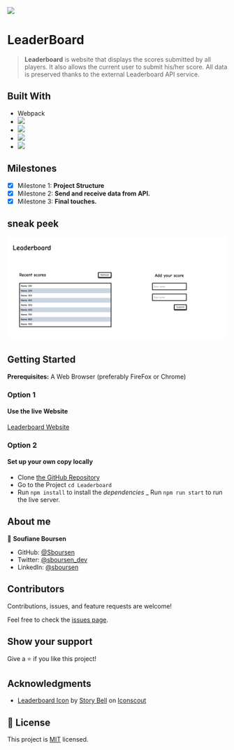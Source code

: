 ![](https://img.shields.io/badge/Microverse-blueviolet)

# LeaderBoard

> **Leaderboard** is website that displays the scores submitted by all players. It also allows the current user to submit his/her score. All data is preserved thanks to the external Leaderboard API service.

## Built With

- Webpack
- ![](https://img.shields.io/badge/HTML-5-orange)
- ![](https://img.shields.io/badge/Tailwind-CSS-blue)
- ![](https://img.shields.io/badge/JavaScript-ES6-yellow)
- ![](https://img.shields.io/badge/Webpack-5-green)

## Milestones

- [x] Milestone 1: **Project Structure**
- [x] Milestone 2: **Send and receive data from API.**
- [x] Milestone 3: **Final touches.**

## sneak peek

![](./src/images/app-screenshot.png)

## Getting Started

**Prerequisites:** A Web Browser (preferably FireFox or Chrome)

### **Option 1**

#### Use the live Website

[Leaderboard Website](https://sboursen.github.io/Leaderboard/)

### **Option 2**

#### Set up your own copy locally

- Clone [the GitHub Repository](https://github.com/Sboursen/Leaderboard)
- Go to the Project `cd Leaderboard`
- Run `npm install` to install the _dependencies_
  \_ Run `npm run start` to run the live server.

## About me

👤 **Soufiane Boursen**

- GitHub: [@Sboursen](https://github.com/Sboursen)
- Twitter: [@sboursen_dev](https://twitter.com/sboursen_dev)
- LinkedIn: [@sboursen](https://linkedin.com/in/sboursen)

## Contributors

Contributions, issues, and feature requests are welcome!

Feel free to check the [issues page](../../issues/).

## Show your support

Give a ⭐️ if you like this project!

## Acknowledgments

- <a href="https://iconscout.com/icons/leaderboard" target="_blank">Leaderboard Icon</a> by <a href="https://iconscout.com/contributors/story-bell">Story Bell</a> on <a href="https://iconscout.com">Iconscout</a>

## 📝 License

This project is [MIT](./MIT.md) licensed.
